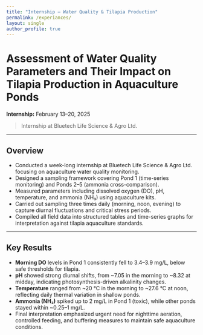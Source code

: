 ```yaml
---
title: "Internship — Water Quality & Tilapia Production"
permalink: /experiances/
layout: single
author_profile: true
---
```

# Assessment of Water Quality Parameters and Their Impact on Tilapia Production in Aquaculture Ponds
**Internship:** February 13–20, 2025  
 
> Internship at Bluetech Life Science & Agro Ltd.

---

## Overview
- Conducted a week-long internship at Bluetech Life Science & Agro Ltd. focusing on aquaculture water quality monitoring.  
- Designed a sampling framework covering Pond 1 (time-series monitoring) and Ponds 2–5 (ammonia cross-comparison).  
- Measured parameters including dissolved oxygen (DO), pH, temperature, and ammonia (NH₃) using aquaculture kits.  
- Carried out sampling three times daily (morning, noon, evening) to capture diurnal fluctuations and critical stress periods.  
- Compiled all field data into structured tables and time-series graphs for interpretation against tilapia aquaculture standards.  

---

## Key Results
- **Morning DO** levels in Pond 1 consistently fell to 3.4–3.9 mg/L, below safe thresholds for tilapia.  
- **pH** showed strong diurnal shifts, from ~7.05 in the morning to ~8.32 at midday, indicating photosynthesis-driven alkalinity changes.  
- **Temperature** ranged from ~20 °C in the morning to ~27.6 °C at noon, reflecting daily thermal variation in shallow ponds.  
- **Ammonia (NH₃)** spiked up to 2 mg/L in Pond 1 (toxic), while other ponds stayed within ~0.25–1 mg/L.  
- Final interpretation emphasized urgent need for nighttime aeration, controlled feeding, and buffering measures to maintain safe aquaculture conditions. 
